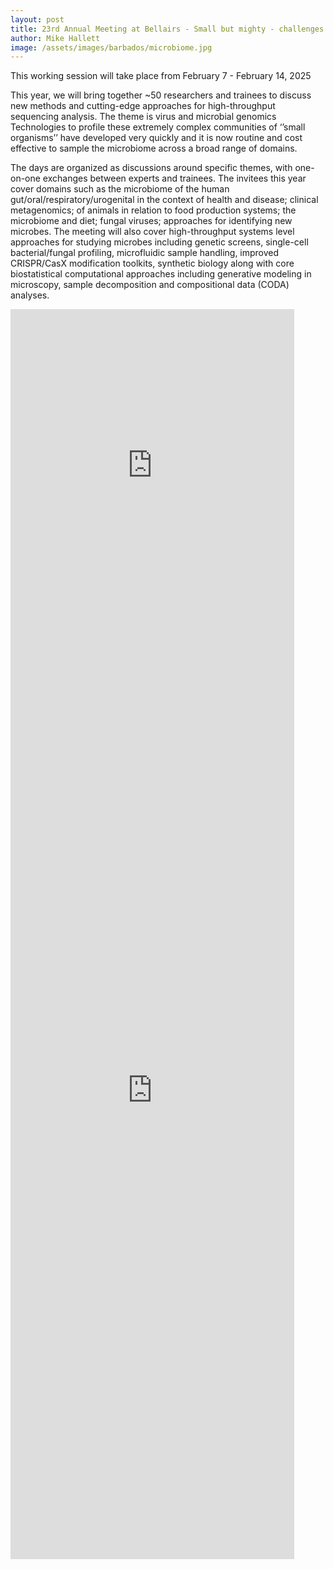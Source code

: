 ```yaml
---
layout: post
title: 23rd Annual Meeting at Bellairs - Small but mighty - challenges of microbial and viral metagenomics 
author: Mike Hallett
image: /assets/images/barbados/microbiome.jpg
---
```



This working session will take place from February 7 - February 14, 2025

This year, we will bring together  ~50 researchers and trainees to discuss new methods and cutting-edge approaches for high-throughput sequencing analysis. The theme is virus and microbial genomics
 Technologies to profile these extremely complex communities of ‘’small organisms’’ have developed very quickly 
and it is now routine and cost effective to sample the microbiome across a broad range of domains. 

The days are organized as discussions around specific themes, with one-on-one exchanges between experts and trainees. 
The invitees this year cover domains such as the microbiome of the human gut/oral/respiratory/urogenital in the context of health and disease; clinical metagenomics; of animals in relation to food production systems; the microbiome and diet; fungal viruses; approaches for identifying new microbes. The meeting will also cover high-throughput systems level approaches for studying microbes including genetic screens, single-cell bacterial/fungal profiling, microfluidic sample handling, improved CRISPR/CasX modification toolkits, synthetic biology along with core biostatistical computational approaches including generative modeling in microscopy, sample decomposition and compositional data (CODA) analyses.

<iframe src="https://docs.google.com/spreadsheets/d/e/2PACX-1vRGWwPnokEfsBJe7dlXSm7s2s6FwjPeDqWzmrA9Cd8iUNZbtrYL-a0SaXiXXHqYiHuP8x6-J67U1CAG/pubhtml?gid=1362159807&amp;single=true&amp;widget=true&amp;headers=false" height="500" width="90%" style="border:none;"></iframe>

<iframe src="https://docs.google.com/spreadsheets/d/e/2PACX-1vRGWwPnokEfsBJe7dlXSm7s2s6FwjPeDqWzmrA9Cd8iUNZbtrYL-a0SaXiXXHqYiHuP8x6-J67U1CAG/pubhtml?gid=741533285&amp;single=true&amp;widget=true&amp;headers=false" height="1500" width="90%" style="border:none;"></iframe>